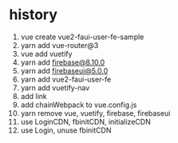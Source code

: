 # history

1. vue create vue2-faui-user-fe-sample
2. yarn add vue-router@3
3. vue add vuetify
4. yarn add firebase@8.10.0
5. yarn add firebaseui@5.0.0
6. yarn add vue2-faui-user-fe
7. yarn add vuetify-nav
8. add link
9. add chainWebpack to vue.config.js
10. yarn remove vue, vuetify, firebase, firebaseui
11. use LoginCDN, fbinitCDN, initializeCDN
12. use Login, unuse fbinitCDN